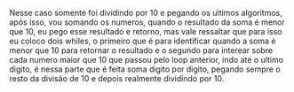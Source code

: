 Nesse caso somente foi dividindo por 10 e pegando os ultimos algoritmos, após isso, vou somando os numeros, quando o resultado da soma é menor que 10, eu pego esse resultado e retorno, mas vale ressaltar que para isso eu coloco dois whiles, o primeiro que é para identificar quando a soma é menor que 10 para retornar o resultado e o segundo para interear sobre cada numero maior que 10 que passou pelo loop anterior, indo até o ultimo digito, é nessa parte que é feita soma digito por digito, pegando sempre o resto da divisão de 10 e depois realmente dividindo por 10.